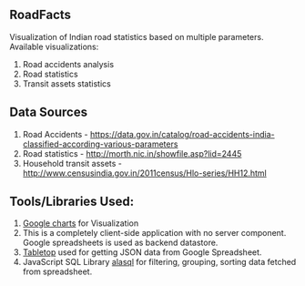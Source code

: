 ## RoadFacts

Visualization of Indian road statistics based on multiple parameters. 
Available visualizations: 

1. Road accidents analysis
2. Road statistics
3. Transit assets statistics
 

## Data Sources

1. Road Accidents  - https://data.gov.in/catalog/road-accidents-india-classified-according-various-parameters
2. Road statistics - http://morth.nic.in/showfile.asp?lid=2445
3. Household transit assets - http://www.censusindia.gov.in/2011census/Hlo-series/HH12.html
	
	
## Tools/Libraries Used: 

1. [Google charts](https://developers.google.com/chart) for Visualization
2. This is a completely client-side application with no server component. Google spreadsheets is used as backend datastore. 
3. [Tabletop](https://github.com/jsoma/tabletop) used for getting JSON data from Google Spreadsheet. 
4. JavaScript SQL Library [alasql](https://github.com/agershun/alasql) for filtering, grouping, sorting data fetched from spreadsheet.



